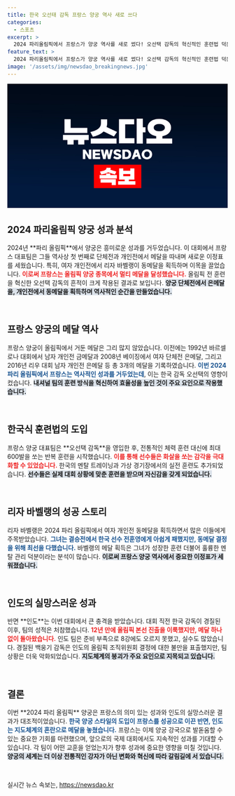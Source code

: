 ```yaml
---
title: 한국 오선태 감독 프랑스 양궁 역사 새로 쓰다
categories:
  - 스포츠
excerpt: >
  2024 파리올림픽에서 프랑스가 양궁 역사를 새로 썼다! 오선택 감독의 혁신적인 훈련법 덕분에 남자 단체전 은메달, 여자 개인전 동메달을 따내며 멀티 메달을 수확했다. 반면 인도는 감독 경질로 메달 없이 돌아가 아쉬움을 남겼다.
feature_text: >
  2024 파리올림픽에서 프랑스가 양궁 역사를 새로 썼다! 오선택 감독의 혁신적인 훈련법 덕분에 남자 단체전 은메달, 여자 개인전 동메달을 따내며 멀티 메달을 수확했다. 반면 인도는 감독 경질로 메달 없이 돌아가 아쉬움을 남겼다.
image: '/assets/img/newsdao_breakingnews.jpg'
---
```


<p><img src="/assets/img/newsdao_breakingnews.jpg" alt="flaretime 속보" /></p>

<h2 data-ke-size="size26">2024 파리올림픽 양궁 성과 분석</h2>

<p data-ke-size="size16">2024년 **파리 올림픽**에서 양궁은 흥미로운 성과를 거두었습니다. 이 대회에서 프랑스 대표팀은 그들 역사상 첫 번째로 단체전과 개인전에서 메달을 따내며 새로운 이정표를 세웠습니다. 특히, 여자 개인전에서 리자 바벨랭이 동메달을 획득하며 이목을 끌었습니다. <b><span style="color: #ee2323;">이로써 프랑스는 올림픽 양궁 종목에서 멀티 메달을 달성했습니다.</span></b> 올림픽 전 훈련을 혁신한 오선택 감독의 흔적이 크게 작용된 결과로 보입니다. <b><span style="background-color: #21538527;">양궁 단체전에서 은메달을, 개인전에서 동메달을 획득하며 역사적인 순간을 만들었습니다.</span></b></p>

<p data-ke-size="size16">&nbsp;</p>

<h2 data-ke-size="size26">프랑스 양궁의 메달 역사</h2>

<p data-ke-size="size16">프랑스 양궁이 올림픽에서 거둔 메달은 그리 많지 않았습니다. 이전에는 1992년 바르셀로나 대회에서 남자 개인전 금메달과 2008년 베이징에서 여자 단체전 은메달, 그리고 2016년 리우 대회 남자 개인전 은메달 등 총 3개의 메달을 기록하였습니다. <b><span style="color: #1a5490;">이번 2024 파리 올림픽에서 프랑스는 역사적인 성과를 거두었는데</span></b>, 이는 한국 감독 오선택의 영향이 컸습니다. <b><span style="background-color: #21538527;">내셔널 팀의 훈련 방식을 혁신하여 효율성을 높인 것이 주요 요인으로 작용했습니다.</span></b></p>

<p data-ke-size="size16">&nbsp;</p>

<h2 data-ke-size="size26">한국식 훈련법의 도입</h2>

<p data-ke-size="size16">프랑스 양궁 대표팀은 **오선택 감독**을 영입한 후, 전통적인 체력 훈련 대신에 최대 600발을 쏘는 반복 훈련을 시작했습니다. <b><span style="color: #ee2323;">이를 통해 선수들은 화살을 쏘는 감각을 극대화할 수 있었습니다.</span></b> 한국의 멘탈 트레이닝과 가상 경기장에서의 실전 훈련도 추가되었습니다. <b><span style="background-color: #21538527;">선수들은 실제 대회 상황에 맞춘 훈련을 받으며 자신감을 갖게 되었습니다.</span></b></p>

<p data-ke-size="size16">&nbsp;</p>

<h2 data-ke-size="size26">리자 바벨랭의 성공 스토리</h2>

<p data-ke-size="size16">리자 바벨랭은 2024 파리 올림픽에서 여자 개인전 동메달을 획득하면서 많은 이들에게 주목받았습니다. <b><span style="color: #1a5490;">그녀는 결승전에서 한국 선수 전훈영에게 아쉽게 패했지만, 동메달 결정을 위해 최선을 다했습니다.</span></b> 바벨랭의 메달 획득은 그녀가 성장한 훈련 더불어 훌륭한 멘탈 관리 덕분이라는 분석이 많습니다. <b><span style="background-color: #21538527;">이로써 프랑스 양궁 역사에서 중요한 이정표가 세워졌습니다.</span></b></p>

<p data-ke-size="size16">&nbsp;</p>

<h2 data-ke-size="size26">인도의 실망스러운 성과</h2>

<p data-ke-size="size16">반면 **인도**는 이번 대회에서 큰 충격을 받았습니다. 대회 직전 한국 감독이 경질된 이후, 팀의 성적은 처참했습니다. <b><span style="color: #ee2323;">12년 만에 올림픽 본선 진출을 이룩했지만, 메달 하나 없이 돌아왔습니다.</span></b> 인도 팀은 준비 부족으로 8강에도 오르지 못했고, 실수도 많았습니다. 경질된 백웅기 감독은 인도의 올림픽 조직위원회 결정에 대한 불만을 표출했지만, 팀 상황은 더욱 악화되었습니다. <b><span style="background-color: #21538527;">지도체계의 붕괴가 주요 요인으로 지목되고 있습니다.</span></b></p>

<p data-ke-size="size16">&nbsp;</p>

<h2 data-ke-size="size26">결론</h2>

<p data-ke-size="size16">이번 **2024 파리 올림픽** 양궁은 프랑스의 의미 있는 성과와 인도의 실망스러운 결과가 대조적이었습니다. <b><span style="color: #1a5490;">한국 양궁 스타일의 도입이 프랑스를 성공으로 이끈 반면, 인도는 지도체계의 혼란으로 메달을 놓쳤습니다.</span></b> 프랑스는 이제 양궁 강국으로 발돋움할 수 있는 중요한 기회를 마련했으며, 앞으로의 국제 대회에서도 지속적인 성과를 기대할 수 있습니다. 각 팀이 어떤 교훈을 얻었는지가 향후 성과에 중요한 영향을 미칠 것입니다. <b><span style="background-color: #21538527;">양궁의 세계는 더 이상 전통적인 강자가 아닌 변화와 혁신에 따라 갈림길에 서 있습니다.</span></b></p>

<p data-ke-size="size16">&nbsp;</p>
실시간 뉴스 속보는, <a href="https://newsdao.kr" rel="dofollow">https://newsdao.kr</a>


